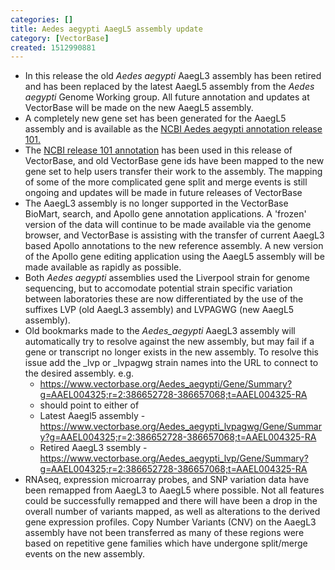 ```yaml
---
categories: []
title: Aedes aegypti AaegL5 assembly update
category: [VectorBase]
created: 1512990881
---
```

<ul>

<li>In this release the old <i>Aedes aegypti</i> AaegL3 assembly has been retired and has been replaced by the latest AaegL5 assembly from the <em>Aedes aegypti</em> Genome Working group.  All future annotation and updates at VectorBase will be made on the new AaegL5 assembly.</li>

<li>A completely new gene set has been generated for the AaegL5 assembly and is available as the <a href="https://www.ncbi.nlm.nih.gov/genome/annotation_euk/Aedes_aegypti/101/">NCBI Aedes aegypti annotation release 101.</a></li>

<li>The <a href="https://www.ncbi.nlm.nih.gov/genome/annotation_euk/Aedes_aegypti/101/">NCBI release 101 annotation</a> has been used in this release of VectorBase, and old VectorBase gene ids have been mapped to the new gene set to help users transfer their work to the assembly. The mapping of some of the more complicated gene split and merge events is still ongoing and updates will be made in future releases of VectorBase</li>

<li> The AaegL3 assembly is no longer supported in the VectorBase BioMart, search, and Apollo gene annotation applications. A 'frozen' version of the data will continue to be made available via the genome browser, and VectorBase is assisting with the transfer of current AaegL3 based Apollo annotations to the new reference assembly. A new version of the Apollo gene editing application using the AaegL5 assembly will be made available as rapidly as possible. </li>

<li>Both <i>Aedes aegypti</i> assemblies used the Liverpool strain for genome sequencing, but to accomodate potential strain specific variation between laboratories these are now differentiated by the use of the suffixes LVP (old AaegL3 assembly) and LVPAGWG (new AaegL5 assembly).</li>

<li>Old bookmarks made to the <i>Aedes_aegypti</i> AaegL3 assembly will automatically try to resolve against the new assembly, but may fail if a gene or transcript no longer exists in the new assembly. To resolve this issue add the _lvp or _lvpagwg strain names into the URL to connect to the desired assembly. e.g.

<ul>
<li><a href="https://www.vectorbase.org/Aedes_aegypti/Gene/Summary?g=AAEL004325;r=2:386652728-386657068;t=AAEL004325-RA">https://www.vectorbase.org/Aedes_aegypti/Gene/Summary?g=AAEL004325;r=2:386652728-386657068;t=AAEL004325-RA</a>
<li> should point to either of</li>
<li>Latest Aaegl5 assembly - <a href="https://www.vectorbase.org/Aedes_aegypti_lvpagwg/Gene/Summary?g=AAEL004325;r=2:386652728-386657068;t=AAEL004325-RA">https://www.vectorbase.org/Aedes_aegypti_lvpagwg/Gene/Summary?g=AAEL004325;r=2:386652728-386657068;t=AAEL004325-RA</a>
<li>Retired AaegL3 ssembly - <a href="https://www.vectorbase.org/Aedes_aegypti_lvp/Gene/Summary?g=AAEL004325;r=2:386652728-386657068;t=AAEL004325-RA">https://www.vectorbase.org/Aedes_aegypti_lvp/Gene/Summary?g=AAEL004325;r=2:386652728-386657068;t=AAEL004325-RA</a>
</ul>

</li>

<li>RNAseq, expression microarray probes, and SNP variation data have been remapped from AaegL3 to AaegL5 where possible. Not all features could be successfully remapped and there will have been a drop in the overall number of variants mapped, as well as alterations to the derived gene expression profiles. Copy Number Variants (CNV) on the AaegL3  assembly have not been transferred as many of these regions were based on repetitive gene families which have undergone split/merge events on the new assembly.</li>
</ul>
